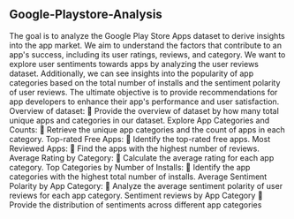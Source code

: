## Google-Playstore-Analysis
The goal is to analyze the Google Play Store Apps dataset to derive insights into the app market. We aim to understand the factors that contribute to an app's success, including its user ratings, reviews, and category. We want to explore user sentiments towards apps by analyzing the user reviews dataset. Additionally, we can see insights into the popularity of app categories based on the total number of installs and the sentiment polarity of user reviews. The ultimate objective is to provide recommendations for app developers to enhance their app's performance and user satisfaction.
Overview of dataset:
 Provide the overview of dataset by how many total unique apps and categories in our dataset.
Explore App Categories and Counts:
 Retrieve the unique app categories and the count of apps in each category.
Top-rated Free Apps:
 Identify the top-rated free apps.
Most Reviewed Apps:
 Find the apps with the highest number of reviews.
Average Rating by Category:
 Calculate the average rating for each app category.
Top Categories by Number of Installs:
 Identify the app categories with the highest total number of installs.
Average Sentiment Polarity by App Category:
 Analyze the average sentiment polarity of user reviews for each app category.
Sentiment reviews by App Category
 Provide the distribution of sentiments across different app categories
